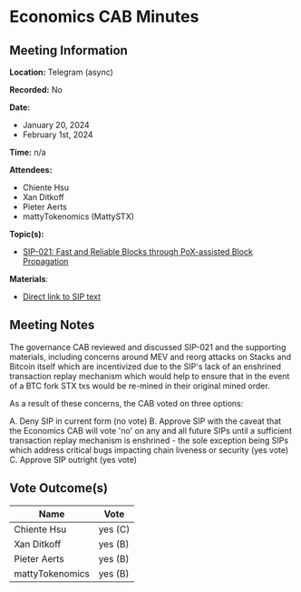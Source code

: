 # Economics CAB Minutes

## Meeting Information

**Location:** Telegram (async)

**Recorded:** No

**Date:**

- January 20, 2024
- February 1st, 2024

**Time:** n/a

**Attendees:**

- Chiente Hsu
- Xan Ditkoff
- Pieter Aerts
- mattyTokenomics (MattySTX)

**Topic(s):**

- [SIP-021: Fast and Reliable Blocks through PoX-assisted Block Propagation](https://github.com/stacksgov/sips/pull/155)

**Materials**:

- [Direct link to SIP text](https://github.com/stacksgov/sips/blob/feat/sip-021-nakamoto/sips/sip-021/sip-021-nakamoto.md)

## Meeting Notes

The governance CAB reviewed and discussed SIP-021 and the supporting materials, including concerns around MEV and reorg attacks on Stacks and Bitcoin itself which are incentivized due to the SIP's lack of an enshrined transaction replay mechanism which would help to ensure that in the event of a BTC fork STX txs would be re-mined in their original mined order.

As a result of these concerns, the CAB voted on three options:

A. Deny SIP in current form (no vote)
B. Approve SIP with the caveat that the Economics CAB will vote 'no' on any and all future SIPs until a sufficient transaction replay mechanism is enshrined - the sole exception being SIPs which address critical bugs impacting chain liveness or security (yes vote)
C. Approve SIP outright (yes vote)

## Vote Outcome(s)

| Name            | Vote    |
| --------------- | ------- |
| Chiente Hsu     | yes (C) |
| Xan Ditkoff     | yes (B) |
| Pieter Aerts    | yes (B) |
| mattyTokenomics | yes (B) |
